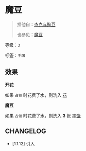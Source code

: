 # 魔豆

> 捏他自：[杰克与豌豆](https://zh.wikipedia.org/wiki/%E5%82%91%E5%85%8B%E8%88%87%E8%B1%8C%E8%B1%86)
>
> 也参见：[魔豆](https://baike.baidu.com/item/%E6%9D%B0%E5%85%8B%E4%B8%8E%E9%AD%94%E8%B1%86/583157)

等级：`3`

标签：`手牌`

## 效果

**开花**

如果 `占领` 时花费了水，则洗入 [花](../卡牌组/花.md)

**魔豆**

如果 `占领` 时花费了水，则洗入 **3** 张 [丰饶](../卡牌组/丰饶.md)

## CHANGELOG

- [1.1.12] 引入
